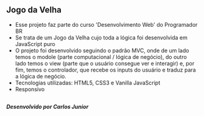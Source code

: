 ## Jogo da Velha

- Esse projeto faz parte do curso 'Desenvolvimento Web' do Programador BR
- Se trata de um Jogo da Velha cujo toda a lógica foi desenvolvida em JavaScript puro
- O projeto foi desenvolvido seguindo o padrão MVC, onde de um lado temos o modole (parte computacional / lógica de negócio), do outro lado temos o view (parte que o usuário consegue ver e interagir) e, por fim, temos o controlador, que recebe os inputs do usuário e traduz para a lógica de negócio.
- Tecnologias utilizadas: HTML5, CSS3 e Vanilla JavaScript
- Responsivo

##

##### Desenvolvido por Carlos Junior